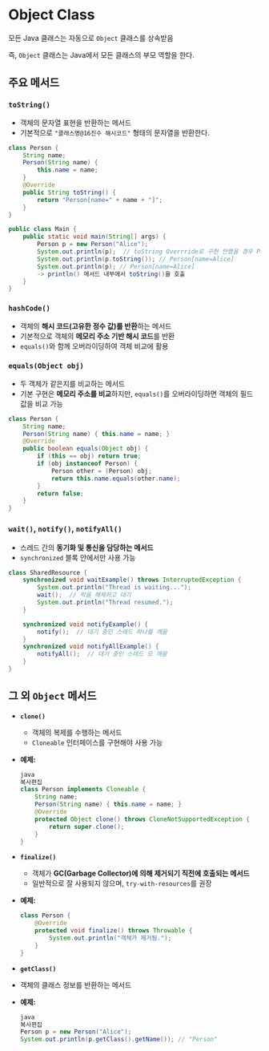 # Object Class

모든 Java 클래스는 자동으로  `Object` 클래스를 상속받음

즉, `Object` 클래스는 Java에서 모든 클래스의 부모 역할을 한다.

## 주요 메서드

### `toString()`

- 객체의 문자열 표현을 반환하는 메서드
- 기본적으로 `"클래스명@16진수 해시코드"` 형태의 문자열을 반환한다.

```java
class Person {
    String name;
    Person(String name) {
        this.name = name;
    }
    @Override
    public String toString() {
        return "Person[name=" + name + "]";
    }
}

public class Main {
    public static void main(String[] args) {
        Person p = new Person("Alice");
        System.out.println(p);  // toString Overrride로 구현 안했을 경우 Person@3b07d329
        System.out.println(p.toString()); // Person[name=Alice]
        System.out.println(p); // Person[name=Alice]
        -> println() 메서드 내부에서 toString()을 호출
    }
}
```

### `hashCode()`

- 객체의 **해시 코드(고유한 정수 값)를 반환**하는 메서드
- 기본적으로 객체의 **메모리 주소 기반 해시 코드**를 반환
- `equals()`와 함께 오버라이딩하여 객체 비교에 활용

### **`equals(Object obj)`**

- 두 객체가 같은지를 비교하는 메서드
- 기본 구현은 **메모리 주소를 비교**하지만, `equals()`를 오버라이딩하면 객체의 필드 값을 비교 가능

```java
class Person {
    String name;
    Person(String name) { this.name = name; }
    @Override
    public boolean equals(Object obj) {
        if (this == obj) return true;
        if (obj instanceof Person) {
            Person other = (Person) obj;
            return this.name.equals(other.name);
        }
        return false;
    }
}

```

### `wait()`, `notify()`, `notifyAll()`

- 스레드 간의 **동기화 및 통신을 담당하는 메서드**
- `synchronized` 블록 안에서만 사용 가능

```java
class SharedResource {
    synchronized void waitExample() throws InterruptedException {
        System.out.println("Thread is waiting...");
        wait();  // 락을 해제하고 대기
        System.out.println("Thread resumed.");
    }

    synchronized void notifyExample() {
        notify();  // 대기 중인 스레드 하나를 깨움
    }
    synchronized void notifyAllExample() {
        notifyAll();  // 대기 중인 스레드 모 깨움
    }
}

```

## **그 외 `Object` 메서드**

- **`clone()`**
    - 객체의 복제를 수행하는 메서드
    - `Cloneable` 인터페이스를 구현해야 사용 가능
- **예제:**
    
    ```java
    java
    복사편집
    class Person implements Cloneable {
        String name;
        Person(String name) { this.name = name; }
        @Override
        protected Object clone() throws CloneNotSupportedException {
            return super.clone();
        }
    }
    ```
    

- **`finalize()`**
    - 객체가 **GC(Garbage Collector)에 의해 제거되기 직전에 호출되는 메서드**
    - 일반적으로 잘 사용되지 않으며, `try-with-resources`를 권장
- **예제:**
    
    ```java
    class Person {
        @Override
        protected void finalize() throws Throwable {
            System.out.println("객체가 제거됨.");
        }
    }
    
    ```
    

- **`getClass()`**
- 객체의 클래스 정보를 반환하는 메서드
- **예제:**
    
    ```java
    java
    복사편집
    Person p = new Person("Alice");
    System.out.println(p.getClass().getName()); // "Person"
    
    ```